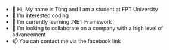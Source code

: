 - 👋 Hi, My name is Tùng and I am a student at FPT University 
- 👀 I’m interested coding
- 🌱 I’m currently learning .NET Framework
- 💞️ I’m looking to collaborate on a company with a high level of advancement
- 📫 You can contact me via the facebook link

<!---
NTTung2k3K/NTTung2k3K is a ✨ special ✨ repository because its `README.md` (this file) appears on your GitHub profile.
You can click the Preview link to take a look at your changes.
--->

